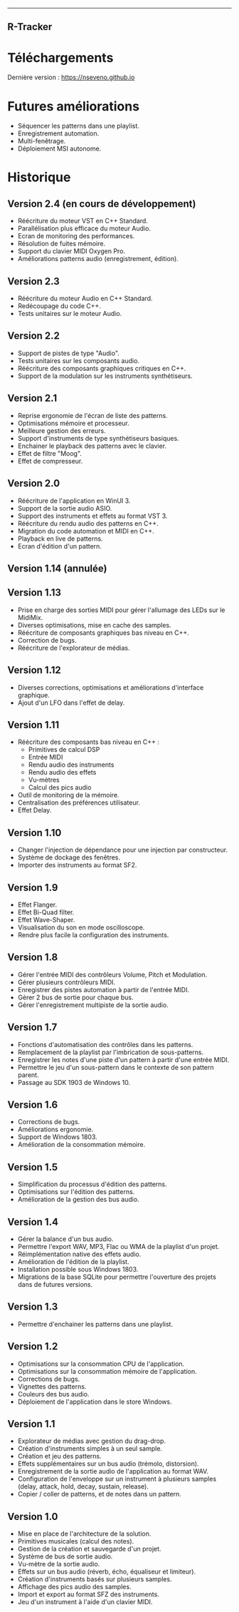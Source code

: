 ﻿---
R-Tracker
---

# Téléchargements
Dernière version : https://nseveno.github.io

# Futures améliorations
 - Séquencer les patterns dans une playlist.
 - Enregistrement automation.
 - Multi-fenêtrage.
 - Déploiement MSI autonome.
 
# Historique

## Version 2.4 (en cours de développement)
 - Réécriture du moteur VST en C++ Standard.
 - Parallélisation plus efficace du moteur Audio.
 - Ecran de monitoring des performances.
 - Résolution de fuites mémoire.
 - Support du clavier MIDI Oxygen Pro.
 - Améliorations patterns audio (enregistrement, édition).

## Version 2.3
 - Réécriture du moteur Audio en C++ Standard.
 - Redécoupage du code C++.
 - Tests unitaires sur le moteur Audio.

## Version 2.2
 - Support de pistes de type "Audio".
 - Tests unitaires sur les composants audio.
 - Réécriture des composants graphiques critiques en C++.
 - Support de la modulation sur les instruments synthétiseurs.

## Version 2.1
 - Reprise ergonomie de l'écran de liste des patterns.
 - Optimisations mémoire et processeur.
 - Meilleure gestion des erreurs.
 - Support d'instruments de type synthétiseurs basiques.
 - Enchainer le playback des patterns avec le clavier.
 - Effet de filtre "Moog".
 - Effet de compresseur.

## Version 2.0
 - Réécriture de l'application en WinUI 3.
 - Support de la sortie audio ASIO.
 - Support des instruments et effets au format VST 3.
 - Réécriture du rendu audio des patterns en C++.
 - Migration du code automation et MIDI en C++.
 - Playback en live de patterns.
 - Ecran d'édition d'un pattern.

## Version 1.14 (annulée) 

## Version 1.13
 - Prise en charge des sorties MIDI pour gérer l'allumage des LEDs sur le MidiMix. 
 - Diverses optimisations, mise en cache des samples.
 - Réécriture de composants graphiques bas niveau en C++.
 - Correction de bugs.
 - Réécriture de l'explorateur de médias.

## Version 1.12
 - Diverses corrections, optimisations et améliorations d'interface graphique.
 - Ajout d'un LFO dans l'effet de delay.

## Version 1.11
 - Réécriture des composants bas niveau en C++ :
     - Primitives de calcul DSP
     - Entrée MIDI
     - Rendu audio des instruments
     - Rendu audio des effets
     - Vu-mètres
     - Calcul des pics audio
 - Outil de monitoring de la mémoire.
 - Centralisation des préférences utilisateur.
 - Effet Delay.

## Version 1.10
 - Changer l'injection de dépendance pour une injection par constructeur.
 - Système de dockage des fenêtres.
 - Importer des instruments au format SF2.

## Version 1.9
 - Effet Flanger.
 - Effet Bi-Quad filter.
 - Effet Wave-Shaper.
 - Visualisation du son en mode oscilloscope.
 - Rendre plus facile la configuration des instruments.

## Version 1.8
 - Gérer l'entrée MIDI des contrôleurs Volume, Pitch et Modulation.
 - Gérer plusieurs contrôleurs MIDI.
 - Enregistrer des pistes automation à partir de l'entrée MIDI.
 - Gérer 2 bus de sortie pour chaque bus.
 - Gérer l'enregistrement multipiste de la sortie audio.
 
## Version 1.7
 - Fonctions d'automatisation des contrôles dans les patterns.
 - Remplacement de la playlist par l'imbrication de sous-patterns.
 - Enregistrer les notes d'une piste d'un pattern à partir d'une entrée MIDI.
 - Permettre le jeu d'un sous-pattern dans le contexte de son pattern parent.
 - Passage au SDK 1903 de Windows 10.

## Version 1.6
 - Corrections de bugs.
 - Améliorations ergonomie.
 - Support de Windows 1803.
 - Amélioration de la consommation mémoire.
 
## Version 1.5
 - Simplification du processus d'édition des patterns.
 - Optimisations sur l'édition des patterns.
 - Amélioration de la gestion des bus audio.

## Version 1.4
 - Gérer la balance d'un bus audio.
 - Permettre l'export WAV, MP3, Flac ou WMA de la playlist d'un projet.
 - Réimplémentation native des effets audio.
 - Amélioration de l'édition de la playlist.
 - Installation possible sous Windows 1803.
 - Migrations de la base SQLite pour permettre l'ouverture des projets dans de futures versions.
 
## Version 1.3
 - Permettre d'enchainer les patterns dans une playlist.
 
## Version 1.2
 - Optimisations sur la consommation CPU de l'application.
 - Optimisations sur la consommation mémoire de l'application.
 - Corrections de bugs.
 - Vignettes des patterns.
 - Couleurs des bus audio.
 - Déploiement de l'application dans le store Windows.

## Version 1.1
 - Explorateur de médias avec gestion du drag-drop.
 - Création d'instruments simples à un seul sample.
 - Création et jeu des patterns.
 - Effets supplémentaires sur un bus audio (trémolo, distorsion).
 - Enregistrement de la sortie audio de l'application au format WAV.
 - Configuration de l'enveloppe sur un instrument à plusieurs samples (delay, attack, hold, decay, sustain, release).
 - Copier / coller de patterns, et de notes dans un pattern.

## Version 1.0
 - Mise en place de l'architecture de la solution.
 - Primitives musicales (calcul des notes).
 - Gestion de la création et sauvegarde d'un projet.
 - Système de bus de sortie audio.
 - Vu-mètre de la sortie audio.
 - Effets sur un bus audio (réverb, écho, équaliseur et limiteur).
 - Création d'instruments basés sur plusieurs samples.
 - Affichage des pics audio des samples.
 - Import et export au format SFZ des instruments.
 - Jeu d'un instrument à l'aide d'un clavier MIDI.